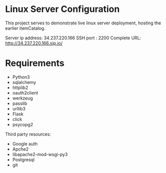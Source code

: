 # Linux Server Configuration
This project serves to demonstrate live linux server deployment, hosting the earlier itemCatalog.

Server ip address: 34.237.220.166
SSH port : 2200
Complete URL: http://34.237.220.166.xip.io/

# Requirements
- Python3 
- sqlalchemy
- httplib2
- oauth2client
- werkzeug
- passlib
- urllib3
- Flask
- click
- psycopg2

 Third party resources:
- Google auth
- Apche2
- libapache2-mod-wsgi-py3
- Postgresql
- git
